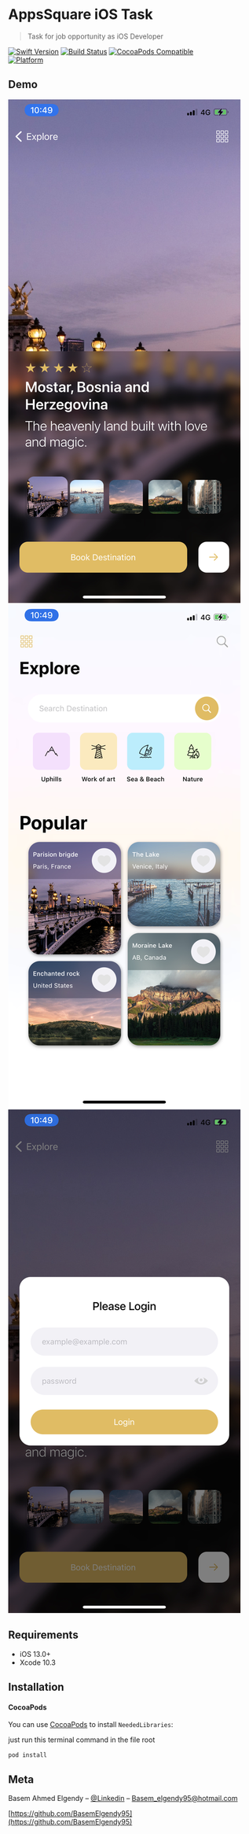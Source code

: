 # AppsSquare iOS Task
> Task for job opportunity as iOS Developer

[![Swift Version ][swift-image]][swift-url]
[![Build Status][travis-image]][travis-url]
[![CocoaPods Compatible](https://img.shields.io/cocoapods/v/EZSwiftExtensions.svg)](https://img.shields.io/cocoapods/v/LFAlertController.svg)  
[![Platform](https://img.shields.io/cocoapods/p/LFAlertController.svg?style=flat)](http://cocoapods.org/pods/LFAlertController)
## Demo
![](details.jpg)
![](home.jpg)
![](login.jpg)


## Requirements

- iOS 13.0+
- Xcode 10.3

## Installation

#### CocoaPods
You can use [CocoaPods](http://cocoapods.org/) to install `NeededLibraries`:

just run this terminal command  in the file root

```terminal
pod install
```

## Meta

Basem Ahmed Elgendy – [@Linkedin](https://www.linkedin.com/in/basemelgendy95/) – Basem_elgendy95@hotmail.com


[https://github.com/BasemElgendy95](https://github.com/BasemElgendy95)

[swift-image]:https://img.shields.io/badge/swift-5.0-orange.svg
[swift-url]: https://swift.org/
[license-image]: https://img.shields.io/badge/License-MIT-blue.svg
[license-url]: LICENSE
[travis-image]: https://img.shields.io/travis/dbader/node-datadog-metrics/master.svg?style=flat-square
[travis-url]: https://travis-ci.org/dbader/node-datadog-metrics


